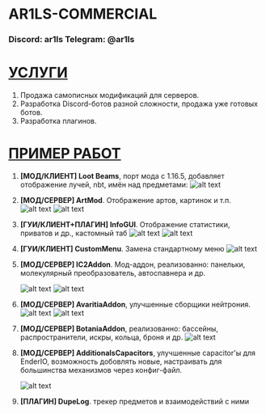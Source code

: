 # AR1LS-COMMERCIAL
### Discord: ar1ls Telegram: @ar1ls

# [УСЛУГИ]()
1. Продажа самописных модификаций для серверов.
2. Разработка Discord-ботов разной сложности, продажа уже готовых ботов.
3. Разработка плагинов.
# [ПРИМЕР РАБОТ]()
1. **[МОД/КЛИЕНТ] Loot Beams**, порт мода с 1.16.5, добавляет отображение лучей, nbt, имён над предметами: ![alt text](screenhots/2023-11-11_00.57.4.png)
2. **[МОД/СЕРВЕР] ArtMod**. Отображение артов, картинок и т.п. ![alt text](screenhots/art1.png)  ![alt text](screenhots/art2.png) 
3. **[ГУИ/КЛИЕНТ+ПЛАГИН] InfoGUI**. Отображение статистики, приватов и др., кастомный таб ![alt text](screenhots/info.png) ![alt text](screenhots/2023-10-30_02.28.33.png)
4. **[ГУИ/КЛИЕНТ] CustomMenu**. Замена стандартному меню ![alt text](screenhots/menu.png)
5. **[МОД/СЕРВЕР] IC2Addon**. Мод-аддон, реализованно: панельки, молекулярный преобразователь, автоспавнера и др.
 
	![alt text](screenhots/ic2addon2.png) 																		![alt text](screenhots/ic2addon.png) 
6. **[МОД/СЕРВЕР] AvaritiaAddon**, улучшенные сборщики нейтрония. ![alt text](screenhots/avaritiaaddon2.png) ![alt text](screenhots/avaritiaaddon.png)
7. **[МОД/СЕРВЕР] BotaniaAddon**, реализованно: бассейны, распространители, искры, кольца, броня и др. ![alt text](screenhots/image.png)
8. **[МОД/СЕРВЕР] AdditionalsCapacitors**, улучшенные capacitor'ы для EnderIO, возможность добовлять новые, настраивать для большинства механизмов через конфиг-файл.
 
	![alt text](screenhots/enderio.png)
9. **[ПЛАГИН] DupeLog**. трекер предметов и взаимодействий с ними 
